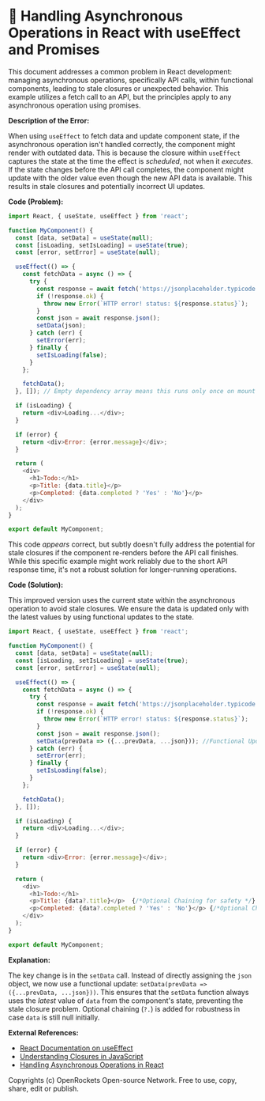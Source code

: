 # 🐞 Handling Asynchronous Operations in React with useEffect and Promises


This document addresses a common problem in React development: managing asynchronous operations, specifically API calls, within functional components, leading to stale closures or unexpected behavior.  This example utilizes a fetch call to an API, but the principles apply to any asynchronous operation using promises.

**Description of the Error:**

When using `useEffect` to fetch data and update component state, if the asynchronous operation isn't handled correctly, the component might render with outdated data. This is because the closure within `useEffect` captures the state at the time the effect is *scheduled*, not when it *executes*. If the state changes before the API call completes, the component might update with the older value even though the new API data is available.  This results in stale closures and potentially incorrect UI updates.


**Code (Problem):**

```javascript
import React, { useState, useEffect } from 'react';

function MyComponent() {
  const [data, setData] = useState(null);
  const [isLoading, setIsLoading] = useState(true);
  const [error, setError] = useState(null);

  useEffect(() => {
    const fetchData = async () => {
      try {
        const response = await fetch('https://jsonplaceholder.typicode.com/todos/1');
        if (!response.ok) {
          throw new Error(`HTTP error! status: ${response.status}`);
        }
        const json = await response.json();
        setData(json);
      } catch (err) {
        setError(err);
      } finally {
        setIsLoading(false);
      }
    };

    fetchData();
  }, []); // Empty dependency array means this runs only once on mount

  if (isLoading) {
    return <div>Loading...</div>;
  }

  if (error) {
    return <div>Error: {error.message}</div>;
  }

  return (
    <div>
      <h1>Todo:</h1>
      <p>Title: {data.title}</p>
      <p>Completed: {data.completed ? 'Yes' : 'No'}</p>
    </div>
  );
}

export default MyComponent;
```

This code *appears* correct, but subtly doesn't fully address the potential for stale closures if the component re-renders before the API call finishes.  While this specific example might work reliably due to the short API response time,  it's not a robust solution for longer-running operations.


**Code (Solution):**

This improved version uses the current state within the asynchronous operation to avoid stale closures.  We ensure the data is updated only with the latest values by using functional updates to the state.

```javascript
import React, { useState, useEffect } from 'react';

function MyComponent() {
  const [data, setData] = useState(null);
  const [isLoading, setIsLoading] = useState(true);
  const [error, setError] = useState(null);

  useEffect(() => {
    const fetchData = async () => {
      try {
        const response = await fetch('https://jsonplaceholder.typicode.com/todos/1');
        if (!response.ok) {
          throw new Error(`HTTP error! status: ${response.status}`);
        }
        const json = await response.json();
        setData(prevData => ({...prevData, ...json})); //Functional Update
      } catch (err) {
        setError(err);
      } finally {
        setIsLoading(false);
      }
    };

    fetchData();
  }, []);

  if (isLoading) {
    return <div>Loading...</div>;
  }

  if (error) {
    return <div>Error: {error.message}</div>;
  }

  return (
    <div>
      <h1>Todo:</h1>
      <p>Title: {data?.title}</p>  {/*Optional Chaining for safety */}
      <p>Completed: {data?.completed ? 'Yes' : 'No'}</p> {/*Optional Chaining for safety */}
    </div>
  );
}

export default MyComponent;
```

**Explanation:**

The key change is in the `setData` call. Instead of directly assigning the `json` object, we now use a functional update: `setData(prevData => ({...prevData, ...json}))`. This ensures that the `setData` function always uses the *latest* value of `data` from the component's state, preventing the stale closure problem. Optional chaining (`?.`) is added for robustness in case `data` is still null initially.

**External References:**

* [React Documentation on useEffect](https://reactjs.org/docs/hooks-reference.html#useeffect)
* [Understanding Closures in JavaScript](https://developer.mozilla.org/en-US/docs/Web/JavaScript/Closures)
* [Handling Asynchronous Operations in React](https://blog.logrocket.com/handling-asynchronous-operations-in-react/)


Copyrights (c) OpenRockets Open-source Network. Free to use, copy, share, edit or publish.

